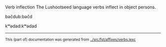 Verb inflection
The Lushootseed language verbs inflect in object persons.




bəčdub:bəčd

kʷədad:kʷədad

















* * *
<small>This (part of) documentation was generated from [../src/fst/affixes/verbs.lexc](http://github.com/giellalt/lang-lut/blob/main/../src/fst/affixes/verbs.lexc)</small>